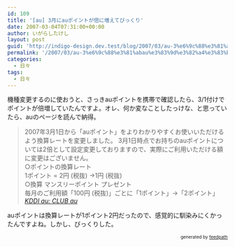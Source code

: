 ```yaml
---
id: 109
title: '[au] 3月にauポイントが倍に増えてびっくり'
date: 2007-03-04T07:31:00+00:00
author: いがらしたけし
layout: post
guid: 'http://indigo-design.dev.test/blog/2007/03/au-3%e6%9c%88%e3%81%abau%e3%83%9d%e3%82%a4%e3%83%b3%e3%83%88%e3%81%8c%e5%80%8d%e3%81%ab%e5%a2%97%e3%81%88%e3%81%a6%e3%81%b3%e3%81%a3%e3%81%8f%e3%82%8a/'
permalink: '/2007/03/au-3%e6%9c%88%e3%81%abau%e3%83%9d%e3%82%a4%e3%83%b3%e3%83%88%e3%81%8c%e5%80%8d%e3%81%ab%e5%a2%97%e3%81%88%e3%81%a6%e3%81%b3%e3%81%a3%e3%81%8f%e3%82%8a/'
categories:
  - 日々
tags:
  - 日々
---
```

機種変更するのに使おうと、さっきauポイントを携帯で確認したら、3/1付けでポイントが倍増していたんですよ。オレ、何か変なことしたっけな、と思っていたら、auのページを読んで納得。<br /><blockquote>2007年3月1日から「auポイント」をよりわかりやすくお使いいただけるよう換算レートを変更しました。
3月1日時点でお持ちのauポイントについては2倍として設定変更しておりますので、実際にご利用いただける額に変更はございません。<br />○ポイントの換算レート<br />1ポイント = 2円 (税抜) →1円 (税抜)<br />○換算
マンスリーポイント
プレゼント<br />毎月のご利用額「100円 (税抜)」ごとに「1ポイント」→「2ポイント」
<br /><cite><a href="http://www.au.kddi.com/club_au/index.html">KDDI au: CLUB au</a></cite></blockquote>
auポイントは換算レートが1ポイント2円だったので、感覚的に馴染みにくかったんですよね。しかし、びっくりした。
<div style="text-align: right;font-size: 10px">
&nbsp;&nbsp;<span>generated by <a href="http://feedpath.jp">feedpath</a></span>
</div>
